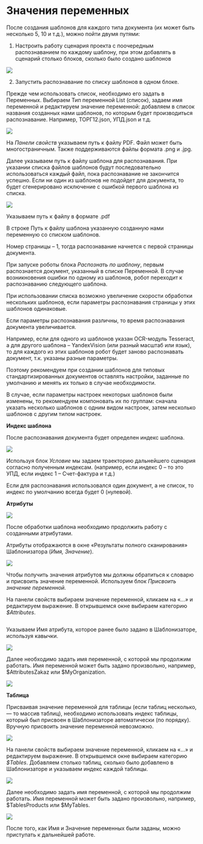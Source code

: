 # Значения переменных

После создания шаблонов для каждого типа документа (их может быть несколько 5, 10 и т.д.), можно пойти двумя путями:

1. Настроить работу сценария проекта с поочередным распознаванием по каждому шаблону, при этом добавлять в сценарий столько блоков, сколько было создано шаблонов

![](https://sherparpa.ru/wp-content/uploads/2023/11/image1-567w303h.png)

2. Запустить распознавание по списку шаблонов в одном блоке.

Прежде чем использовать список, необходимо его задать в Переменных. Выбираем Тип переменной List (список), задаем имя переменной и редактируем значение переменной: добавляем в список названия созданных нами шаблонов, по которым будет производиться распознавание. Например, ТОРГ12.json, УПД.json и т.д.

![](https://sherparpa.ru/wp-content/uploads/2023/11/image2-577w307h.png)

На _Панели свойств_ указываем путь к файлу PDF. Файл может быть многостраничным. Также поддерживаются файлы формата .png и .jpg.

Далее указываем путь к файлу шаблона для распознавания. При указании списка файлов шаблонов будут последовательно использоваться каждый файл, пока распознавание не закончится успешно. Если ни один из шаблонов не подойдет для документа, то будет сгенерировано исключение с ошибкой первого шаблона из списка.

![](https://sherparpa.ru/wp-content/uploads/2023/11/image3-228w346h.png)

Указываем путь к файлу в формате .pdf

В строке Путь к файлу шаблона указанную созданную нами переменную со списком шаблонов.

Номер страницы – 1, тогда распознавание начнется с первой страницы документа.

При запуске роботы блока _Распознать_ _по шаблону_, первым распознается документ, указанный в списке Переменной. В случае возникновения ошибки по одному из шаблонов, робот переходит к распознаванию следующего шаблона.

При использовании списка возможно увеличение скорости обработки нескольких шаблонов, если параметры распознавания страницы у этих шаблонов одинаковые.

Если параметры распознавания различны, то время распознавания документа увеличивается.

Например, если для одного из шаблонов указан OCR-модуль Tesseract, а для другого шаблона – YandexVision (или разный масштаб или язык), то для каждого из этих шаблонов робот будет заново распознавать документ, т.к. указаны разные параметры.

Поэтому рекомендуем при создании шаблонов для типовых стандартизированных документов оставлять настройки, заданные по умолчанию и менять их только в случае необходимости.

В случае, если параметры настроек некоторых шаблонов были изменены, то рекомендуем компоновать их по группам: сначала указать несколько шаблонов с одним видом настроек, затем несколько шаблонов с другим типом настроек.

**Индекс шаблона**

После распознавания документа будет определен индекс шаблона.

![](https://sherparpa.ru/wp-content/uploads/2023/11/image4-185w196h.png)

Используя блок _Условие_ мы задаем траекторию дальнейшего сценария согласно полученным индексам. (например, если индекс 0 – то это УПД, если индекс 1 – Счет-фактура и т.д.)

Если для распознавания использовался один документ, а не список, то индекс по умолчанию всегда будет 0 (нулевой).

**Атрибуты**

![](https://sherparpa.ru/wp-content/uploads/2023/11/image5-251w214h.png)

После обработки шаблона необходимо продолжить работу с созданными атрибутами.

Атрибуты отображаются в окне «Результаты полного сканирования» Шаблонизатора (_Имя, Значение_).

![](https://sherparpa.ru/wp-content/uploads/2023/11/image6-265w90h.png)

Чтобы получить значения атрибутов мы должны обратиться к словарю и присвоить значение переменной. Используем блок _Присвоить значение переменной._

На панели свойств выбираем значение переменной, кликаем на «_…»_ и редактируем выражение. В открывшемся окне выбираем категорию _$Attributes_.&#x20;

<figure><img src="https://sherparpa.ru/wp-content/uploads/2023/11/image7-578w201h.png" alt=""><figcaption></figcaption></figure>

Указываем Имя атрибута, которое ранее было задано в Шаблонизаторе, используя кавычки.

![](https://sherparpa.ru/wp-content/uploads/2023/11/image8-587w122h.png)

Далее необходимо задать имя переменной, с которой мы продолжим работать. Имя переменной может быть задано произвольно, например, $AttributesZakaz или $MyOrganization.

![](https://sherparpa.ru/wp-content/uploads/2023/11/image9-272w208h.png)

**Таблица**

Присваивая значение переменной для таблицы (если таблиц несколько, — то массив таблиц), необходимо использовать индекс таблицы, который был присвоен в Шаблонизаторе автоматически (по порядку). Вручную присвоить значение переменной невозможно.

![](https://sherparpa.ru/wp-content/uploads/2023/11/image10-260w172h.png)

На панели свойств выбираем значение переменной, кликаем на «…» и редактируем выражение. В открывшемся окне выбираем категорию _$Tables_. Добавляем столько таблиц, сколько было добавлено в Шаблонизаторе и указываем индекс каждой таблицы.

![](https://sherparpa.ru/wp-content/uploads/2023/11/image11-542w198h.png)

Далее необходимо задать имя переменной, с которой мы продолжим работать. Имя переменной может быть задано произвольно, например, $TablesProducts или $MyTables.

![](https://sherparpa.ru/wp-content/uploads/2023/11/image12-1.png)

После того, как Имя и Значение переменных были заданы, можно приступать к дальнейшей работе.
